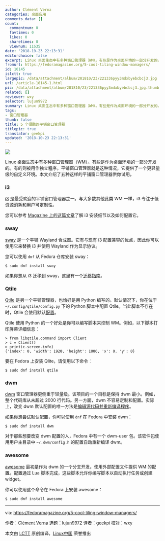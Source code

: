 ```yaml
---
author: Clément Verna
categories: 桌面应用
comments_data: []
count:
  commentnum: 0
  favtimes: 0
  likes: 0
  sharetimes: 0
  viewnum: 11635
date: '2018-10-23 22:13:31'
editorchoice: false
excerpt: Linux 桌面生态中有多种窗口管理器（WM）。有些是作为桌面环境的一部分开发的。有的则被用作独立程序。平铺窗口管理器就是这种情况，它提供了一个更轻量级的自定义环境。
fromurl: https://fedoramagazine.org/5-cool-tiling-window-managers/
id: 10145
islctt: true
largepic: /data/attachment/album/201810/23/221336pyy3mdxbyebcbcj3.jpg
url: /article-10145-1.html
pic: /data/attachment/album/201810/23/221336pyy3mdxbyebcbcj3.jpg.thumb.jpg
related: []
reviewer: wxy
selector: lujun9972
summary: Linux 桌面生态中有多种窗口管理器（WM）。有些是作为桌面环境的一部分开发的。有的则被用作独立程序。平铺窗口管理器就是这种情况，它提供了一个更轻量级的自定义环境。
tags:
- 窗口管理器
thumb: false
title: 5 个很酷的平铺窗口管理器
titlepic: true
translator: geekpi
updated: '2018-10-23 22:13:31'
---
```


![](/data/attachment/album/201810/23/221336pyy3mdxbyebcbcj3.jpg)


Linux 桌面生态中有多种窗口管理器（WM）。有些是作为桌面环境的一部分开发的。有的则被用作独立程序。平铺窗口管理器就是这种情况，它提供了一个更轻量级的自定义环境。本文介绍了五种这样的平铺窗口管理器供你试用。


### i3


[i3](https://i3wm.org/) 是最受欢迎的平铺窗口管理器之一。与大多数其他此类 WM 一样，i3 专注于低资源消耗和用户可定制性。


您可以参考 [Magazine 上的这篇文章](https://fedoramagazine.org/getting-started-i3-window-manager/)了解 i3 安装细节以及如何配置它。


### sway


[sway](https://swaywm.org/) 是一个平铺 Wayland 合成器。它有与现有 i3 配置兼容的优点，因此你可以使用它来替换 i3 并使用 Wayland 作为显示协议。


您可以使用 `dnf` 从 Fedora 仓库安装 sway：



```
$ sudo dnf install sway
```

如果你想从 i3 迁移到 sway，这里有一个[迁移指南](https://github.com/swaywm/sway/wiki/i3-Migration-Guide)。


### Qtile


[Qtile](http://www.qtile.org/) 是另一个平铺管理器，也恰好是用 Python 编写的。默认情况下，你在位于 `~/.config/qtile/config.py` 下的 Python 脚本中配置 Qtile。当此脚本不存在时，Qtile 会使用默认[配置](https://github.com/qtile/qtile/blob/develop/libqtile/resources/default_config.py)。


Qtile 使用 Python 的一个好处是你可以编写脚本来控制 WM。例如，以下脚本打印屏幕详细信息：



```
> from libqtile.command import Client
> c = Client()
> print(c.screen.info)
{'index': 0, 'width': 1920, 'height': 1006, 'x': 0, 'y': 0}
```

要在 Fedora 上安装 Qlite，请使用以下命令：



```
$ sudo dnf install qtile
```

### dwm


[dwm](https://dwm.suckless.org/) 窗口管理器更侧重于轻量级。该项目的一个目标是保持 dwm 最小。例如，整个代码库从未超过 2000 行代码。另一方面，dwm 不容易定制和配置。实际上，改变 dwm 默认配置的唯一方法是[编辑源代码并重新编译程序](https://dwm.suckless.org/customisation/)。


如果你想尝试默认配置，你可以使用 `dnf` 在 Fedora 中安装 dwm：



```
$ sudo dnf install dwm
```

对于那些想要改变 dwm 配置的人，Fedora 中有一个 dwm-user 包。该软件包使用用户主目录中 `~/.dwm/config.h` 的配置自动重新编译 dwm。


### awesome


[awesome](https://awesomewm.org/) 最初是作为 dwm 的一个分支开发，使用外部配置文件提供 WM 的配置。配置通过 Lua 脚本完成，这些脚本允许你编写脚本以自动执行任务或创建 widget。


你可以使用这个命令在 Fedora 上安装 awesome：



```
$ sudo dnf install awesome
```



---


via: <https://fedoramagazine.org/5-cool-tiling-window-managers/>


作者：[Clément Verna](https://fedoramagazine.org) 选题：[lujun9972](https://github.com/lujun9972) 译者：[geekpi](https://github.com/geekpi) 校对：[wxy](https://github.com/wxy)


本文由 [LCTT](https://github.com/LCTT/TranslateProject) 原创编译，[Linux中国](https://linux.cn/) 荣誉推出